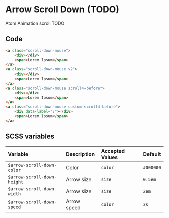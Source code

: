 # Arrow Scroll Down (TODO)
<Badge type="tip">Atom</Badge> <Badge type="info">Animation</Badge> <Badge type="info">scroll</Badge>
<Badge type="danger">TODO</Badge>

## Code

<div class="dev-section">
    <a class="scroll-down-mouse">
        <div></div>
    </a>
    <a class="scroll-down-mouse v2">
        <div></div>
    </a>
    <a class="scroll-down-mouse scroll4-before">
        <div></div>
    </a>
    <a class="scroll-down-mouse custom scroll4-before">
        <div data-label="↓"></div>
    </a>
</div>

```html
<a class="scroll-down-mouse">
    <div></div>
    <span>Lorem Ipsum</span>
</a>
<a class="scroll-down-mouse v2">
    <div></div>
    <span>Lorem Ipsum</span>
</a>
<a class="scroll-down-mouse scroll4-before">
    <div></div>
    <span>Lorem Ipsum</span>
</a>
<a class="scroll-down-mouse custom scroll4-before">
    <div data-label="↓"></div>
    <span>Lorem Ipsum</span>
</a>
```

## SCSS variables

| Variable                    | Description    | Accepted Values | Default   |
|:----------------------------|:---------------|:----------------|:----------|
| `$arrow-scroll-down-color`  | Color          | `color`         | `#000000` |
| `$arrow-scroll-down-height` | Arrow size     | `size`          | `0.5em`   |
| `$arrow-scroll-down-width`  | Arrow size     | `size`          | `2em`     |
| `$arrow-scroll-down-speed`  | Arrow speed    | `color`         | `3s`      |


<style lang="scss">
@import "../../theme.scss";

$scroll-down-mouse-color: $primary-color;

@import "components/atoms/animations/ScrollDownMouse.scss";
</style>
